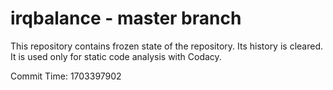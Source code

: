 # irqbalance - master branch

This repository contains frozen state of the repository.
Its history is cleared. It is used only for static code
analysis with Codacy.

Commit Time: 1703397902
